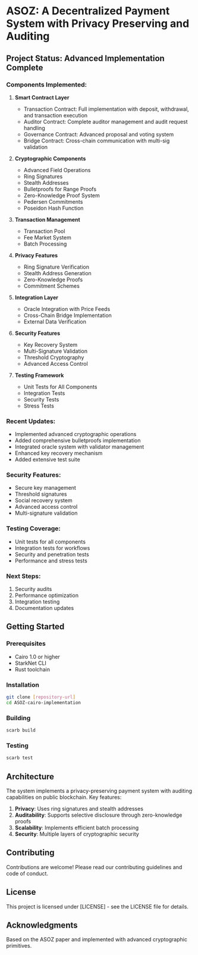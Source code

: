 # ASOZ: A Decentralized Payment System with Privacy Preserving and Auditing

## Project Status: Advanced Implementation Complete

### Components Implemented:

1. **Smart Contract Layer**
   - Transaction Contract: Full implementation with deposit, withdrawal, and transaction execution
   - Auditor Contract: Complete auditor management and audit request handling
   - Governance Contract: Advanced proposal and voting system
   - Bridge Contract: Cross-chain communication with multi-sig validation

2. **Cryptographic Components**
   - Advanced Field Operations
   - Ring Signatures
   - Stealth Addresses
   - Bulletproofs for Range Proofs
   - Zero-Knowledge Proof System
   - Pedersen Commitments
   - Poseidon Hash Function

3. **Transaction Management**
   - Transaction Pool
   - Fee Market System
   - Batch Processing

4. **Privacy Features**
   - Ring Signature Verification
   - Stealth Address Generation
   - Zero-Knowledge Proofs
   - Commitment Schemes

5. **Integration Layer**
   - Oracle Integration with Price Feeds
   - Cross-Chain Bridge Implementation
   - External Data Verification

6. **Security Features**
   - Key Recovery System
   - Multi-Signature Validation
   - Threshold Cryptography
   - Advanced Access Control

7. **Testing Framework**
   - Unit Tests for All Components
   - Integration Tests
   - Security Tests
   - Stress Tests

### Recent Updates:
- Implemented advanced cryptographic operations
- Added comprehensive bulletproofs implementation
- Integrated oracle system with validator management
- Enhanced key recovery mechanism
- Added extensive test suite

### Security Features:
- Secure key management
- Threshold signatures
- Social recovery system
- Advanced access control
- Multi-signature validation

### Testing Coverage:
- Unit tests for all components
- Integration tests for workflows
- Security and penetration tests
- Performance and stress tests

### Next Steps:
1. Security audits
2. Performance optimization
3. Integration testing
4. Documentation updates

## Getting Started

### Prerequisites
- Cairo 1.0 or higher
- StarkNet CLI
- Rust toolchain

### Installation
```bash
git clone [repository-url]
cd ASOZ-cairo-implementation
```

### Building
```bash
scarb build
```

### Testing
```bash
scarb test
```

## Architecture

The system implements a privacy-preserving payment system with auditing capabilities on public blockchain. Key features:

1. **Privacy**: Uses ring signatures and stealth addresses
2. **Auditability**: Supports selective disclosure through zero-knowledge proofs
3. **Scalability**: Implements efficient batch processing
4. **Security**: Multiple layers of cryptographic security

## Contributing

Contributions are welcome! Please read our contributing guidelines and code of conduct.

## License

This project is licensed under [LICENSE] - see the LICENSE file for details.

## Acknowledgments

Based on the ASOZ paper and implemented with advanced cryptographic primitives.
